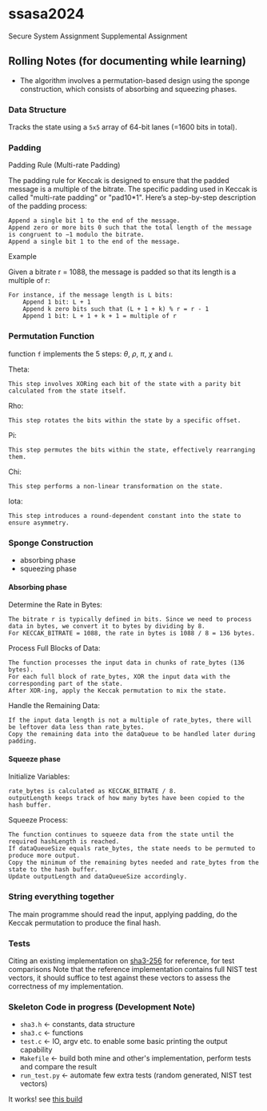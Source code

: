 # ssasa2024

Secure System Assignment Supplemental Assignment

## Rolling Notes (for documenting while learning)

- The algorithm involves a permutation-based design using the sponge construction, which consists of absorbing and squeezing phases.

### Data Structure

Tracks the state using a `5x5` array of 64-bit lanes (=1600 bits in total).

### Padding

Padding Rule (Multi-rate Padding)

The padding rule for Keccak is designed to ensure that the padded message is a multiple of the bitrate. The specific padding used in Keccak is called "multi-rate padding" or "pad10*1". Here’s a step-by-step description of the padding process:

    Append a single bit 1 to the end of the message.
    Append zero or more bits 0 such that the total length of the message is congruent to −1 modulo the bitrate.
    Append a single bit 1 to the end of the message.

Example

Given a bitrate r = 1088, the message is padded so that its length is a multiple of r:

    For instance, if the message length is L bits:
        Append 1 bit: L + 1
        Append k zero bits such that (L + 1 + k) % r = r - 1
        Append 1 bit: L + 1 + k + 1 = multiple of r

### Permutation Function

function `f` implements the 5 steps: $\theta$, $\rho$, $\pi$, $\chi$ and $\iota$.

Theta:

    This step involves XORing each bit of the state with a parity bit calculated from the state itself.

Rho:

    This step rotates the bits within the state by a specific offset.

Pi:

    This step permutes the bits within the state, effectively rearranging them.

Chi:

    This step performs a non-linear transformation on the state.

Iota:

    This step introduces a round-dependent constant into the state to ensure asymmetry.

### Sponge Construction

- absorbing phase
- squeezing phase

#### Absorbing phase

Determine the Rate in Bytes:

    The bitrate r is typically defined in bits. Since we need to process data in bytes, we convert it to bytes by dividing by 8.
    For KECCAK_BITRATE = 1088, the rate in bytes is 1088 / 8 = 136 bytes.

Process Full Blocks of Data:

    The function processes the input data in chunks of rate_bytes (136 bytes).
    For each full block of rate_bytes, XOR the input data with the corresponding part of the state.
    After XOR-ing, apply the Keccak permutation to mix the state.

Handle the Remaining Data:

    If the input data length is not a multiple of rate_bytes, there will be leftover data less than rate_bytes.
    Copy the remaining data into the dataQueue to be handled later during padding.

#### Squeeze phase

Initialize Variables:

    rate_bytes is calculated as KECCAK_BITRATE / 8.
    outputLength keeps track of how many bytes have been copied to the hash buffer.

Squeeze Process:

    The function continues to squeeze data from the state until the required hashLength is reached.
    If dataQueueSize equals rate_bytes, the state needs to be permuted to produce more output.
    Copy the minimum of the remaining bytes needed and rate_bytes from the state to the hash buffer.
    Update outputLength and dataQueueSize accordingly.


### String everything together

The main programme should read the input, applying padding, do the Keccak permutation to produce the final hash.

### Tests

Citing an existing implementation on [sha3-256](https://github.com/euugenechou/sha3-256) for reference, for test comparisons
Note that the reference implementation contains full NIST test vectors, it should suffice to test against these vectors to assess the correctness of my implementation.

### Skeleton Code in progress (Development Note)

- `sha3.h` <- constants, data structure
- `sha3.c` <- functions
- `test.c` <- IO, argv etc. to enable some basic printing the output capability
- `Makefile` <- build both mine and other's implementation, perform tests and compare the result
- `run_test.py` <- automate few extra tests (random generated, NIST test vectors)

It works! see [this build](https://github.com/Shirzat-Hesenjan/ssasa2024/actions/runs/9865522573/job/27242615718)